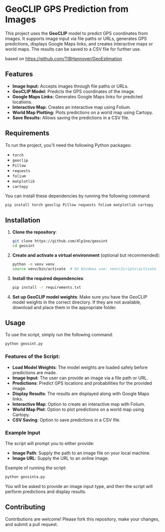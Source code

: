 
# GeoCLIP GPS Prediction from Images

This project uses the **GeoCLIP** model to predict GPS coordinates from images. It supports image input via file paths or URLs, generates GPS predictions, displays Google Maps links, and creates interactive maps or world maps. The results can be saved to a CSV file for further use.

based on https://github.com/TIBHannover/GeoEstimation

## Features

- **Image Input:** Accepts images through file paths or URLs.
- **GeoCLIP Model:** Predicts the GPS coordinates of the image.
- **Google Maps Links:** Generates Google Maps links for predicted locations.
- **Interactive Map:** Creates an interactive map using Folium.
- **World Map Plotting:** Plots predictions on a world map using Cartopy.
- **Save Results:** Allows saving the predictions in a CSV file.

## Requirements

To run the project, you'll need the following Python packages:

- `torch`
- `geoclip`
- `Pillow`
- `requests`
- `folium`
- `matplotlib`
- `cartopy`

You can install these dependencies by running the following command:



```bash
pip install torch geoclip Pillow requests folium matplotlib cartopy
```

## Installation

1. **Clone the repository**:

   ```bash
   git clone https://github.com/4lp1ne/geosint
   cd geosint
   ```

2. **Create and activate a virtual environment** (optional but recommended):

   ```bash
   python -m venv venv
   source venv/bin/activate  # On Windows use: venv\Scripts\activate
   ```

3. **Install the required dependencies**:

   ```bash
   pip install -r requirements.txt
   ```

4. **Set up GeoCLIP model weights**:
   Make sure you have the GeoCLIP model weights in the correct directory. If they are not available, download and place them in the appropriate folder.

## Usage

To use the script, simply run the following command:

```bash
python geosint.py
```

### Features of the Script:

- **Load Model Weights**: The model weights are loaded safely before predictions are made.
- **Image Input**: The user can provide an image via a file path or URL.
- **Predictions**: Predict GPS locations and probabilities for the provided image.
- **Display Results**: The results are displayed along with Google Maps links.
- **Interactive Map**: Option to create an interactive map with Folium.
- **World Map Plot**: Option to plot predictions on a world map using Cartopy.
- **CSV Saving**: Option to save predictions in a CSV file.

### Example Input

The script will prompt you to either provide:

- **Image Path**: Supply the path to an image file on your local machine.
- **Image URL**: Supply the URL to an online image.

Example of running the script:

```bash
python geosinta.py
```

You will be asked to provide an image input type, and then the script will perform predictions and display results.

## Contributing

Contributions are welcome! Please fork this repository, make your changes, and submit a pull request.



